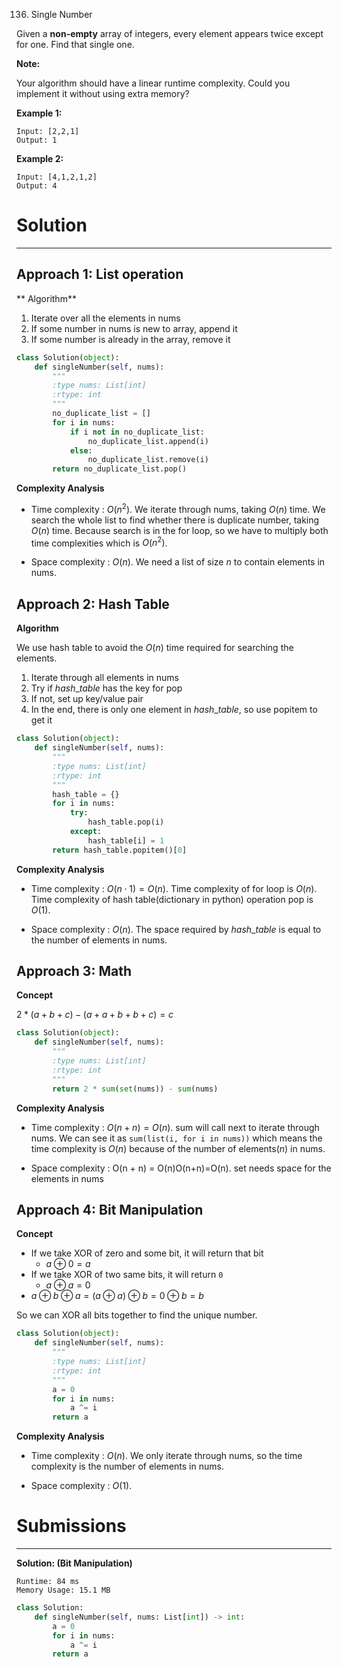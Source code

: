 136. Single Number

Given a **non-empty** array of integers, every element appears twice except for one. Find that single one.

**Note:**

Your algorithm should have a linear runtime complexity. Could you implement it without using extra memory?

**Example 1:**
```
Input: [2,2,1]
Output: 1
```

**Example 2:**
```
Input: [4,1,2,1,2]
Output: 4
```

# Solution
---
## Approach 1: List operation
** Algorithm**

1. Iterate over all the elements in $\text{nums}$
1. If some number in $\text{nums}$ is new to array, append it
1. If some number is already in the array, remove it

```python
class Solution(object):
    def singleNumber(self, nums):
        """
        :type nums: List[int]
        :rtype: int
        """
        no_duplicate_list = []
        for i in nums:
            if i not in no_duplicate_list:
                no_duplicate_list.append(i)
            else:
                no_duplicate_list.remove(i)
        return no_duplicate_list.pop()
```

**Complexity Analysis**

* Time complexity : $O(n^2)$. We iterate through $\text{nums}$, taking $O(n)$ time. We search the whole list to find whether there is duplicate number, taking $O(n)$ time. Because search is in the for loop, so we have to multiply both time complexities which is $O(n^2)$.

* Space complexity : $O(n)$. We need a list of size $n$ to contain elements in $\text{nums}$.

## Approach 2: Hash Table
**Algorithm**

We use hash table to avoid the $O(n)$ time required for searching the elements.

1. Iterate through all elements in $\text{nums}$
1. Try if $hash\_table$ has the key for pop
1. If not, set up key/value pair
1. In the end, there is only one element in $hash\_table$, so use popitem to get it

```python
class Solution(object):
    def singleNumber(self, nums):
        """
        :type nums: List[int]
        :rtype: int
        """
        hash_table = {}
        for i in nums:
            try:
                hash_table.pop(i)
            except:
                hash_table[i] = 1
        return hash_table.popitem()[0]
```

**Complexity Analysis**

* Time complexity : $O(n \cdot 1) = O(n)$. Time complexity of for loop is $O(n)$. Time complexity of hash table(dictionary in python) operation pop is $O(1)$.

* Space complexity : $O(n)$. The space required by $hash\_table$ is equal to the number of elements in $\text{nums}$.

## Approach 3: Math
**Concept**

$2 * (a + b + c) - (a + a + b + b + c) = c$

```python
class Solution(object):
    def singleNumber(self, nums):
        """
        :type nums: List[int]
        :rtype: int
        """
        return 2 * sum(set(nums)) - sum(nums)
```

**Complexity Analysis**

* Time complexity : $O(n + n) = O(n)$. sum will call next to iterate through $\text{nums}$. We can see it as `sum(list(i, for i in nums))` which means the time complexity is $O(n)$ because of the number of elements($n$) in $\text{nums}$.

* Space complexity : O(n + n) = O(n)O(n+n)=O(n). set needs space for the elements in nums

## Approach 4: Bit Manipulation
**Concept**

* If we take XOR of zero and some bit, it will return that bit
    * $a \oplus 0 = a$
* If we take XOR of two same bits, it will return `0`
    * $a \oplus a = 0$
* $a \oplus b \oplus a = (a \oplus a) \oplus b = 0 \oplus b = b$

So we can XOR all bits together to find the unique number.

```python
class Solution(object):
    def singleNumber(self, nums):
        """
        :type nums: List[int]
        :rtype: int
        """
        a = 0
        for i in nums:
            a ^= i
        return a
```

**Complexity Analysis**

* Time complexity : $O(n)$. We only iterate through $\text{nums}$, so the time complexity is the number of elements in $\text{nums}$.

* Space complexity : $O(1)$.

# Submissions
---
**Solution: (Bit Manipulation)**
```
Runtime: 84 ms
Memory Usage: 15.1 MB
```
```python
class Solution:
    def singleNumber(self, nums: List[int]) -> int:
        a = 0
        for i in nums:
            a ^= i
        return a
```